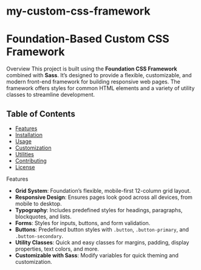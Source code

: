  # my-custom-css-framework
# Foundation-Based Custom CSS Framework

Overview
This project is built using the **Foundation CSS Framework** combined with **Sass**. It’s designed to provide a flexible, customizable, and modern front-end framework for building responsive web pages. The framework offers styles for common HTML elements and a variety of utility classes to streamline development.

## Table of Contents
- [Features](#features)
- [Installation](#installation)
- [Usage](#usage)
- [Customization](#customization)
- [Utilities](#utilities)
- [Contributing](#contributing)
- [License](#license)

Features
- **Grid System**: Foundation’s flexible, mobile-first 12-column grid layout.
- **Responsive Design**: Ensures pages look good across all devices, from mobile to desktop.
- **Typography**: Includes predefined styles for headings, paragraphs, blockquotes, and lists.
- **Forms**: Styles for inputs, buttons, and form validation.
- **Buttons**: Predefined button styles with `.button`, `.button-primary`, and `.button-secondary`.
- **Utility Classes**: Quick and easy classes for margins, padding, display properties, text colors, and more.
- **Customizable with Sass**: Modify variables for quick theming and customization.

